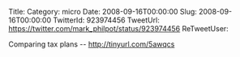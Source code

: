 Title: 
Category: micro
Date: 2008-09-16T00:00:00
Slug: 2008-09-16T00:00:00
TwitterId: 923974456
TweetUrl: https://twitter.com/mark_philpot/status/923974456
ReTweetUser: 

Comparing tax plans -- http://tinyurl.com/5awqcs